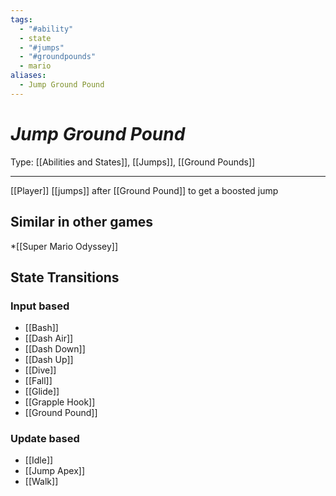 ```yaml
---
tags:
  - "#ability"
  - state
  - "#jumps"
  - "#groundpounds"
  - mario
aliases:
  - Jump Ground Pound
---
```

# _Jump Ground Pound_

Type: [[Abilities and States]], [[Jumps]], [[Ground Pounds]]

----


[[Player]] [[jumps]] after [[Ground Pound]] to get a boosted jump


## Similar in other games

*[[Super Mario Odyssey]] 


## State Transitions

### Input based

* [[Bash]]
* [[Dash Air]]
* [[Dash Down]]
* [[Dash Up]]
* [[Dive]]
* [[Fall]]
* [[Glide]]
* [[Grapple Hook]]
* [[Ground Pound]]


### Update based

* [[Idle]]
* [[Jump Apex]]
* [[Walk]]